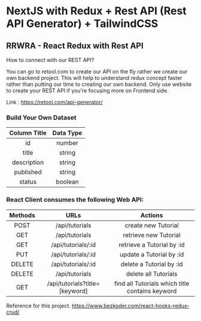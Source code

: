 # NextJS with Redux + Rest API (Rest API Generator) + TailwindCSS

## RRWRA - React Redux with Rest API

How to connect with our REST API?

You can go to retool.com to create our API on the fly rather we create our own backend project.
This will help to understand redux concept faster rather than putting our time to creating our 
own backend. Only use website to create your REST API if you're focusing more on Frontend side.

Link : https://retool.com/api-generator/

### Build Your Own Dataset

| Column Title | Data Type|
| :---: | :---: |
| id | number |
| title | string |
| description | string |
| published | string |
| status | boolean |

### React Client consumes the following Web API:

| Methods | URLs| Actions |
| :---: | :---: | :---: |
| POST | /api/tutorials | create new Tutorial|
| GET | /api/tutorials | retrieve  new Tutorial|
| GET | /api/tutorials/:id	 | retrieve a Tutorial by :id |
| PUT | /api/tutorials/:id	 | update a Tutorial by :id |
| DELETE | /api/tutorials/:id	 | delete a Tutorial by :id |
| DELETE | /api/tutorials | delete all Tutorials |
| GET | /api/tutorials?title=[keyword] | find all Tutorials which title contains keyword |

Reference for this project.
https://www.bezkoder.com/react-hooks-redux-crud/


